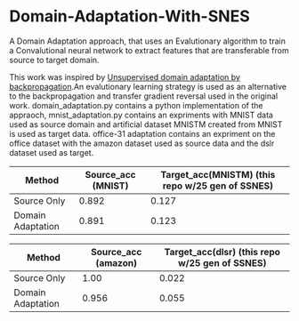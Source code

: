 # Domain-Adaptation-With-SNES
A Domain Adaptation approach, that uses an Evalutionary algorithm to train a Convalutional neural network to extract features that are transferable from source to target domain. 

This work was inspired by [Unsupervised domain adaptation by backpropagation](http://jmlr.org/papers/volume17/15-239/15-239.pdf).An evalutionary learning strategy is used as an alternative to the backpropagation and  transfer gradient reversal   used in the original work. domain_adaptation.py contains a python implementation of the appraoch, mnist_adaptation.py contains an expriments with MNIST data used as source domain and artificial dataset MNISTM created from MNIST is used as target data. office-31 adaptation contains an expriment  on the office dataset with the amazon dataset used as source data and the dslr dataset used as target.

 Method | Source_acc (MNIST) | Target_acc(MNISTM) (this repo w/25 gen of SSNES) |
| ------ | ------------------ | ----------------------------------- |
| Source Only | 0.892 | 0.127 |
| Domain Adaptation | 0.891 | 0.123 |

 Method | Source_acc (amazon) | Target_acc(dlsr) (this repo w/25 gen of SSNES) |
| ------ | ------------------ | ----------------------------------- |
| Source Only | 1.00 | 0.022 |
| Domain Adaptation | 0.956 | 0.055 |
